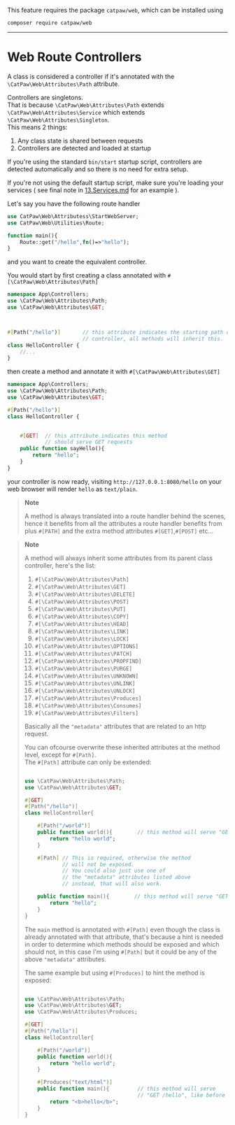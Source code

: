 This feature requires the package `catpaw/web`, which can be installed using<br/>
```
composer require catpaw/web
```
<hr/>

# Web Route Controllers

A class is considered a controller if it's annotated with the `\CatPaw\Web\Attributes\Path` attribute.

Controllers are singletons.<br/>
That is because `\CatPaw\Web\Attributes\Path` extends `\CatPaw\Web\Attributes\Service` which extends `\CatPaw\Web\Attributes\Singleton`.<br/>
This means 2 things:
1. Any class state is shared between requests
2. Controllers are detected and loaded at startup

If you're using the standard `bin/start` startup script, controllers are detected automatically and so there is no need for extra setup.

If you're not using the default startup script, make sure you're loading your services ( see final note in [13.Services.md](./13.Services.md) for an example ).


Let's say you have the following route handler

```php
use CatPaw\Web\Attributess\StartWebServer;
use CatPaw\Web\Utilities\Route;

function main(){
    Route::get("/hello",fn()=>"hello");
}


```
and you want to create the equivalent controller.

You would start by first creating a class annotated with `#[\CatPaw\Web\Attributes\Path]`

```php
namespace App\Controllers;
use \CatPaw\Web\Attributes\Path;
use \CatPaw\Web\Attributes\GET;



#[Path("/hello")]       // this attribute indicates the starting path of this 
                        // controller, all methods will inherit this.
class HelloController {
    //...
}
```
then create a method and annotate it with `#[\CatPaw\Web\Attributes\GET]`

```php
namespace App\Controllers;
use \CatPaw\Web\Attributes\Path;
use \CatPaw\Web\Attributes\GET;

#[Path("/hello")]
class HelloController {

    
    #[GET]  // this attribute indicates this method 
            // should serve GET requests
    public function sayHello(){
        return "hello";
    }
}
```

your controller is now ready, visiting `http://127.0.0.1:8080/hello` on your web browser will render `hello` as `text/plain`.


> **Note**
> 
> A method is always translated into a route handler behind the scenes, hence it benefits from all the attributes a route handler benefits from plus `#[PATH]` and the extra method attributes `#[GET]`,`#[POST]` etc...
> 

> **Note**
> 
> A method will always inherit some attributes from its parent class controller, here's the list:
>
> 1. `#[\CatPaw\Web\Attributes\Path]`
> 1. `#[\CatPaw\Web\Attributes\GET]`
> 1. `#[\CatPaw\Web\Attributes\DELETE]`
> 1. `#[\CatPaw\Web\Attributes\POST]`
> 1. `#[\CatPaw\Web\Attributes\PUT]`
> 1. `#[\CatPaw\Web\Attributes\COPY]`
> 1. `#[\CatPaw\Web\Attributes\HEAD]`
> 1. `#[\CatPaw\Web\Attributes\LINK]`
> 1. `#[\CatPaw\Web\Attributes\LOCK]`
> 1. `#[\CatPaw\Web\Attributes\OPTIONS]`
> 1. `#[\CatPaw\Web\Attributes\PATCH]`
> 1. `#[\CatPaw\Web\Attributes\PROPFIND]`
> 1. `#[\CatPaw\Web\Attributes\PURGE]`
> 1. `#[\CatPaw\Web\Attributes\UNKNOWN]`
> 1. `#[\CatPaw\Web\Attributes\UNLINK]`
> 1. `#[\CatPaw\Web\Attributes\UNLOCK]`
> 1. `#[\CatPaw\Web\Attributes\Produces]`
> 1. `#[\CatPaw\Web\Attributes\Consumes]`
> 1. `#[\CatPaw\Web\Attributes\Filters]`
> 
> Basically all the `"metadata"` attributes that are related to an http request.
> 
> You can ofcourse overwrite these inherited attributes at the method level, except for `#[Path]`.<br/>
> The `#[Path]` attribute can only be extended:
> 
> ```php
> 
> use \CatPaw\Web\Attributes\Path;
> use \CatPaw\Web\Attributes\GET;
> 
> #[GET]
> #[Path("/hello")]
> class HelloController{
> 
>     #[Path("/world")]
>     public function world(){        // this method will serve "GET /hello/world"
>         return "hello world";
>     }
> 
>     #[Path] // This is required, otherwise the method 
>             // will not be exposed.
>             // You could also just use one of 
>             // the "metadata" attributes listed above 
>             // instead, that will also work.
> 
>     public function main(){        // this method will serve "GET /hello"
>         return "hello";
>     }
> }
> ```
> 
> The `main` method is annotated with `#[Path]` even though the class is already annotated with that attribute, that's because a hint is needed in order to determine which methods should be exposed and which should not, in this case I'm using `#[Path]` but it could be any of the above `"metadata"` attributes.
> 
> The same example but using `#[Produces]` to hint the method is exposed:
> 
> 
> ```php
> 
> use \CatPaw\Web\Attributes\Path;
> use \CatPaw\Web\Attributes\GET;
> use \CatPaw\Web\Attributes\Produces;
> 
> #[GET]
> #[Path("/hello")]
> class HelloController{
> 
>     #[Path("/world")]
>     public function world(){
>         return "hello world";
>     }
> 
>     #[Produces("text/html")]
>     public function main(){         // this method will serve 
>                                     // "GET /hello", like before
>         return "<b>hello</b>";
>     }
> }
> ```
> 